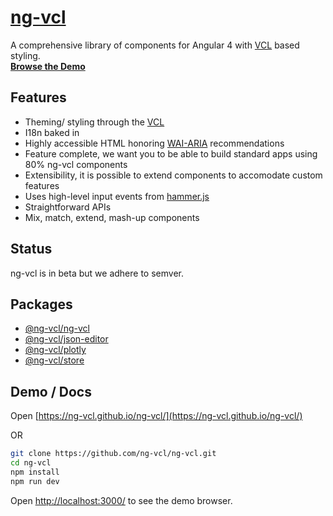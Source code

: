 # [ng-vcl](https://ng-vcl.github.io/ng-vcl/)

A comprehensive library of components for Angular 4 with [VCL](http://vcl.github.io/) based styling.<br>
**[Browse the Demo](https://ng-vcl.github.io/ng-vcl/)**

## Features

- Theming/ styling through the [VCL](http://vcl.github.io/)
- I18n baked in
- Highly accessible HTML honoring [WAI-ARIA](https://www.w3.org/WAI/intro/aria) recommendations
- Feature complete, we want you to be able to build standard apps using 80% ng-vcl components
- Extensibility, it is possible to extend components to accomodate custom features
- Uses high-level input events from [hammer.js](https://github.com/hammerjs/hammer.js)
- Straightforward APIs
- Mix, match, extend, mash-up components

## Status

ng-vcl is in beta but we adhere to semver.

## Packages

- [@ng-vcl/ng-vcl](https://github.com/ng-vcl/ng-vcl/blob/master/src/ng-vcl/README.md/)
- [@ng-vcl/json-editor](https://github.com/ng-vcl/ng-vcl/blob/master/src/json-editor/README.md/)
- [@ng-vcl/plotly](https://github.com/ng-vcl/ng-vcl/blob/master/src/plotly/README.md/)
- [@ng-vcl/store](https://github.com/ng-vcl/ng-vcl/blob/master/src/store/README.md/)

## Demo / Docs

Open [https://ng-vcl.github.io/ng-vcl/](https://ng-vcl.github.io/ng-vcl/)

OR

```sh
git clone https://github.com/ng-vcl/ng-vcl.git
cd ng-vcl
npm install
npm run dev
```
Open [http://localhost:3000/](http://localhost:3000/) to see the demo browser.
